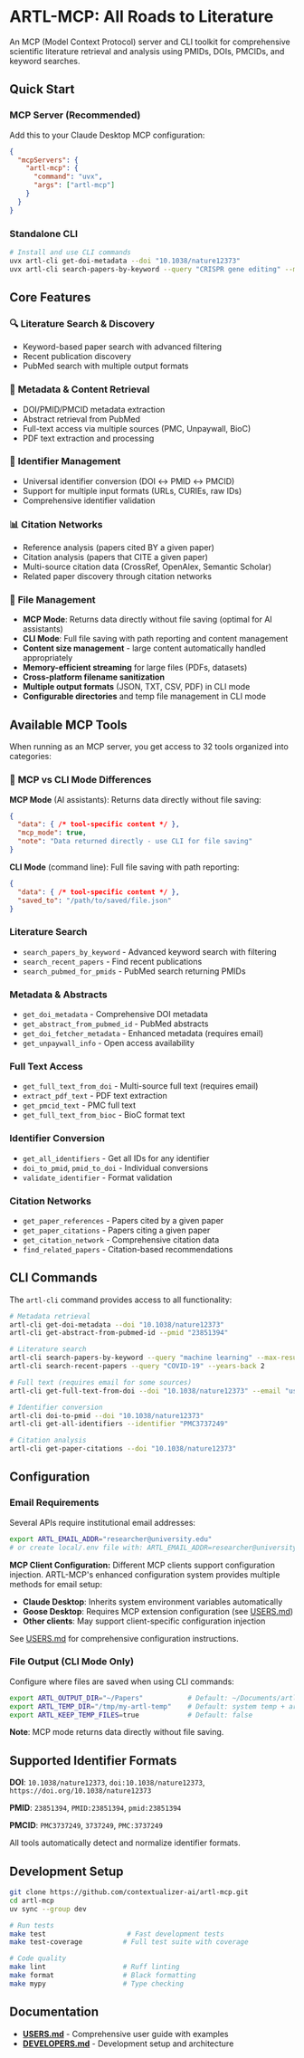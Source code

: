 # ARTL-MCP: All Roads to Literature

An MCP (Model Context Protocol) server and CLI toolkit for comprehensive scientific literature retrieval and analysis using PMIDs, DOIs, PMCIDs, and keyword searches.

## Quick Start

### MCP Server (Recommended)

Add this to your Claude Desktop MCP configuration:

```json
{
  "mcpServers": {
    "artl-mcp": {
      "command": "uvx",
      "args": ["artl-mcp"]
    }
  }
}
```

### Standalone CLI

```bash
# Install and use CLI commands
uvx artl-cli get-doi-metadata --doi "10.1038/nature12373"
uvx artl-cli search-papers-by-keyword --query "CRISPR gene editing" --max-results 5
```

## Core Features

### 🔍 **Literature Search & Discovery**
- Keyword-based paper search with advanced filtering
- Recent publication discovery
- PubMed search with multiple output formats

### 📄 **Metadata & Content Retrieval**
- DOI/PMID/PMCID metadata extraction
- Abstract retrieval from PubMed
- Full-text access via multiple sources (PMC, Unpaywall, BioC)
- PDF text extraction and processing

### 🔗 **Identifier Management**
- Universal identifier conversion (DOI ↔ PMID ↔ PMCID)
- Support for multiple input formats (URLs, CURIEs, raw IDs)
- Comprehensive identifier validation

### 📊 **Citation Networks**
- Reference analysis (papers cited BY a given paper)
- Citation analysis (papers that CITE a given paper)
- Multi-source citation data (CrossRef, OpenAlex, Semantic Scholar)
- Related paper discovery through citation networks

### 💾 **File Management**
- **MCP Mode**: Returns data directly without file saving (optimal for AI assistants)
- **CLI Mode**: Full file saving with path reporting and content management
- **Content size management** - large content automatically handled appropriately
- **Memory-efficient streaming** for large files (PDFs, datasets)  
- **Cross-platform filename sanitization**
- **Multiple output formats** (JSON, TXT, CSV, PDF) in CLI mode
- **Configurable directories** and temp file management in CLI mode

## Available MCP Tools

When running as an MCP server, you get access to 32 tools organized into categories:

### 🔄 **MCP vs CLI Mode Differences**

**MCP Mode** (AI assistants): Returns data directly without file saving:
```json
{
  "data": { /* tool-specific content */ },
  "mcp_mode": true,
  "note": "Data returned directly - use CLI for file saving"
}
```

**CLI Mode** (command line): Full file saving with path reporting:
```json
{
  "data": { /* tool-specific content */ },
  "saved_to": "/path/to/saved/file.json"
}
```

### Literature Search
- `search_papers_by_keyword` - Advanced keyword search with filtering
- `search_recent_papers` - Find recent publications  
- `search_pubmed_for_pmids` - PubMed search returning PMIDs

### Metadata & Abstracts
- `get_doi_metadata` - Comprehensive DOI metadata
- `get_abstract_from_pubmed_id` - PubMed abstracts
- `get_doi_fetcher_metadata` - Enhanced metadata (requires email)
- `get_unpaywall_info` - Open access availability

### Full Text Access
- `get_full_text_from_doi` - Multi-source full text (requires email)
- `extract_pdf_text` - PDF text extraction
- `get_pmcid_text` - PMC full text
- `get_full_text_from_bioc` - BioC format text

### Identifier Conversion
- `get_all_identifiers` - Get all IDs for any identifier
- `doi_to_pmid`, `pmid_to_doi` - Individual conversions
- `validate_identifier` - Format validation

### Citation Networks  
- `get_paper_references` - Papers cited by a given paper
- `get_paper_citations` - Papers citing a given paper
- `get_citation_network` - Comprehensive citation data
- `find_related_papers` - Citation-based recommendations

## CLI Commands

The `artl-cli` command provides access to all functionality:

```bash
# Metadata retrieval
artl-cli get-doi-metadata --doi "10.1038/nature12373"
artl-cli get-abstract-from-pubmed-id --pmid "23851394"

# Literature search
artl-cli search-papers-by-keyword --query "machine learning" --max-results 10
artl-cli search-recent-papers --query "COVID-19" --years-back 2

# Full text (requires email for some sources)
artl-cli get-full-text-from-doi --doi "10.1038/nature12373" --email "user@institution.edu"

# Identifier conversion
artl-cli doi-to-pmid --doi "10.1038/nature12373"
artl-cli get-all-identifiers --identifier "PMC3737249"

# Citation analysis  
artl-cli get-paper-citations --doi "10.1038/nature12373"
```

## Configuration

### Email Requirements
Several APIs require institutional email addresses:
```bash
export ARTL_EMAIL_ADDR="researcher@university.edu"
# or create local/.env file with: ARTL_EMAIL_ADDR=researcher@university.edu
```

**MCP Client Configuration:** Different MCP clients support configuration injection. ARTL-MCP's enhanced configuration system provides multiple methods for email setup:

- **Claude Desktop**: Inherits system environment variables automatically
- **Goose Desktop**: Requires MCP extension configuration (see [USERS.md](USERS.md#mcp-client-configuration-issues))  
- **Other clients**: May support client-specific configuration injection

See [USERS.md](USERS.md#email-configuration-for-literature-access) for comprehensive configuration instructions.

### File Output (CLI Mode Only)
Configure where files are saved when using CLI commands:
```bash
export ARTL_OUTPUT_DIR="~/Papers"           # Default: ~/Documents/artl-mcp
export ARTL_TEMP_DIR="/tmp/my-artl-temp"    # Default: system temp + artl-mcp
export ARTL_KEEP_TEMP_FILES=true            # Default: false
```

**Note**: MCP mode returns data directly without file saving.

## Supported Identifier Formats

**DOI**: `10.1038/nature12373`, `doi:10.1038/nature12373`, `https://doi.org/10.1038/nature12373`

**PMID**: `23851394`, `PMID:23851394`, `pmid:23851394`

**PMCID**: `PMC3737249`, `3737249`, `PMC:3737249`

All tools automatically detect and normalize identifier formats.

## Development Setup

```bash
git clone https://github.com/contextualizer-ai/artl-mcp.git
cd artl-mcp
uv sync --group dev

# Run tests
make test                    # Fast development tests
make test-coverage          # Full test suite with coverage

# Code quality
make lint                   # Ruff linting
make format                 # Black formatting
make mypy                   # Type checking
```

## Documentation

- **[USERS.md](USERS.md)** - Comprehensive user guide with examples
- **[DEVELOPERS.md](DEVELOPERS.md)** - Development setup and architecture